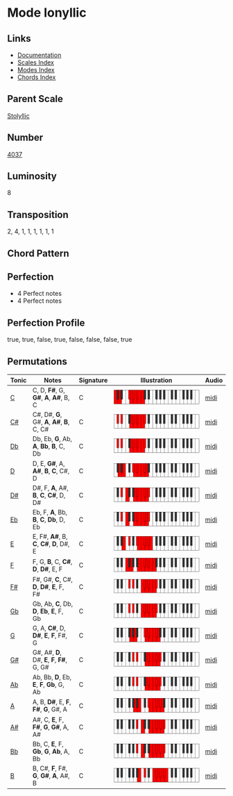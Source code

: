 # Mode Ionyllic

## Links

- [Documentation](README.md)
- [Scales Index](Scales.md)
- [Modes Index](Modes.md)
- [Chords Index](Chords.md)

## Parent Scale

[Stolyllic](ScaleStolyllic.md)

## Number

[4037](https://ianring.com/musictheory/scales/4037)

## Luminosity

8

## Transposition

2, 4, 1, 1, 1, 1, 1, 1

## Chord Pattern



## Perfection

- 4 Perfect notes
- 4 Perfect notes

## Perfection Profile

true, true, false, true, false, false, false, true

## Permutations

| Tonic | Notes | Signature | Illustration | Audio |
|-------|-------|-----------|--------------|-------|
| [C](ModeCNaturalIonyllic.md) | C, D, **F#**, G, **G#**, **A**, **A#**, B, C | C | ![CNaturalIonyllic](ModeCNaturalIonyllic.png) | [midi](https://github.com/edipermadi/music/blob/main/docs/ModeCNaturalIonyllic.mid?raw=true) |
| [C#](ModeCSharpIonyllic.md) | C#, D#, **G**, G#, **A**, **A#**, **B**, C, C# | C | ![CSharpIonyllic](ModeCSharpIonyllic.png) | [midi](https://github.com/edipermadi/music/blob/main/docs/ModeCSharpIonyllic.mid?raw=true) |
| [Db](ModeDFlatIonyllic.md) | Db, Eb, **G**, Ab, **A**, **Bb**, **B**, C, Db | C | ![DFlatIonyllic](ModeDFlatIonyllic.png) | [midi](https://github.com/edipermadi/music/blob/main/docs/ModeDFlatIonyllic.mid?raw=true) |
| [D](ModeDNaturalIonyllic.md) | D, E, **G#**, A, **A#**, **B**, **C**, C#, D | C | ![DNaturalIonyllic](ModeDNaturalIonyllic.png) | [midi](https://github.com/edipermadi/music/blob/main/docs/ModeDNaturalIonyllic.mid?raw=true) |
| [D#](ModeDSharpIonyllic.md) | D#, F, **A**, A#, **B**, **C**, **C#**, D, D# | C | ![DSharpIonyllic](ModeDSharpIonyllic.png) | [midi](https://github.com/edipermadi/music/blob/main/docs/ModeDSharpIonyllic.mid?raw=true) |
| [Eb](ModeEFlatIonyllic.md) | Eb, F, **A**, Bb, **B**, **C**, **Db**, D, Eb | C | ![EFlatIonyllic](ModeEFlatIonyllic.png) | [midi](https://github.com/edipermadi/music/blob/main/docs/ModeEFlatIonyllic.mid?raw=true) |
| [E](ModeENaturalIonyllic.md) | E, F#, **A#**, B, **C**, **C#**, **D**, D#, E | C | ![ENaturalIonyllic](ModeENaturalIonyllic.png) | [midi](https://github.com/edipermadi/music/blob/main/docs/ModeENaturalIonyllic.mid?raw=true) |
| [F](ModeFNaturalIonyllic.md) | F, G, **B**, C, **C#**, **D**, **D#**, E, F | C | ![FNaturalIonyllic](ModeFNaturalIonyllic.png) | [midi](https://github.com/edipermadi/music/blob/main/docs/ModeFNaturalIonyllic.mid?raw=true) |
| [F#](ModeFSharpIonyllic.md) | F#, G#, **C**, C#, **D**, **D#**, **E**, F, F# | C | ![FSharpIonyllic](ModeFSharpIonyllic.png) | [midi](https://github.com/edipermadi/music/blob/main/docs/ModeFSharpIonyllic.mid?raw=true) |
| [Gb](ModeGFlatIonyllic.md) | Gb, Ab, **C**, Db, **D**, **Eb**, **E**, F, Gb | C | ![GFlatIonyllic](ModeGFlatIonyllic.png) | [midi](https://github.com/edipermadi/music/blob/main/docs/ModeGFlatIonyllic.mid?raw=true) |
| [G](ModeGNaturalIonyllic.md) | G, A, **C#**, D, **D#**, **E**, **F**, F#, G | C | ![GNaturalIonyllic](ModeGNaturalIonyllic.png) | [midi](https://github.com/edipermadi/music/blob/main/docs/ModeGNaturalIonyllic.mid?raw=true) |
| [G#](ModeGSharpIonyllic.md) | G#, A#, **D**, D#, **E**, **F**, **F#**, G, G# | C | ![GSharpIonyllic](ModeGSharpIonyllic.png) | [midi](https://github.com/edipermadi/music/blob/main/docs/ModeGSharpIonyllic.mid?raw=true) |
| [Ab](ModeAFlatIonyllic.md) | Ab, Bb, **D**, Eb, **E**, **F**, **Gb**, G, Ab | C | ![AFlatIonyllic](ModeAFlatIonyllic.png) | [midi](https://github.com/edipermadi/music/blob/main/docs/ModeAFlatIonyllic.mid?raw=true) |
| [A](ModeANaturalIonyllic.md) | A, B, **D#**, E, **F**, **F#**, **G**, G#, A | C | ![ANaturalIonyllic](ModeANaturalIonyllic.png) | [midi](https://github.com/edipermadi/music/blob/main/docs/ModeANaturalIonyllic.mid?raw=true) |
| [A#](ModeASharpIonyllic.md) | A#, C, **E**, F, **F#**, **G**, **G#**, A, A# | C | ![ASharpIonyllic](ModeASharpIonyllic.png) | [midi](https://github.com/edipermadi/music/blob/main/docs/ModeASharpIonyllic.mid?raw=true) |
| [Bb](ModeBFlatIonyllic.md) | Bb, C, **E**, F, **Gb**, **G**, **Ab**, A, Bb | C | ![BFlatIonyllic](ModeBFlatIonyllic.png) | [midi](https://github.com/edipermadi/music/blob/main/docs/ModeBFlatIonyllic.mid?raw=true) |
| [B](ModeBNaturalIonyllic.md) | B, C#, **F**, F#, **G**, **G#**, **A**, A#, B | C | ![BNaturalIonyllic](ModeBNaturalIonyllic.png) | [midi](https://github.com/edipermadi/music/blob/main/docs/ModeBNaturalIonyllic.mid?raw=true) |
